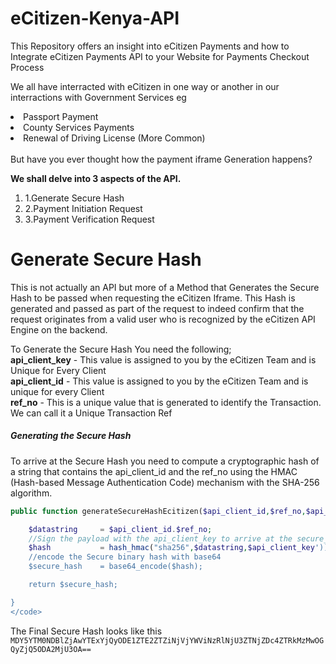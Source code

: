 # eCitizen-Kenya-API
This Repository offers an insight into eCitizen Payments and how to Integrate eCitizen Payments API to your Website for Payments Checkout Process
<p> We all have interracted with eCitizen in one way or another in our interractions with Government Services eg
<li> Passport Payment</li>
<li> County Services Payments</li>
<li> Renewal of Driving License (More Common)</li>
<br>
But have you ever thought how the payment iframe Generation happens?
</p>
<strong> We shall delve into 3 aspects of the API. </strong>

<ol>
<li>1.Generate Secure Hash </li>
<li>2.Payment Initiation Request</li>
<li>3.Payment Verification Request </li>
</ol>

<h1> Generate Secure Hash </h1>
<p> This is not actually an API but more of a Method that Generates the Secure Hash to be passed when requesting the eCitizen Iframe. This Hash is generated and passed as part of the request to indeed confirm that the request originates from a valid user who is recognized by the eCitizen API Engine on the backend.
</p>

<p>To Generate the Secure Hash You need the following;
<br>
  <strong>api_client_key</strong> - This value is assigned to you by the eCitizen Team and is Unique for Every Client <br>
<strong>api_client_id</strong> - This value is assigned to you by the eCitizen Team and is unique for every Client <br>
<strong>ref_no</strong> - This is a unique value that is generated to identify the Transaction. We can call it a Unique Transaction Ref</p>

<h5> Generating the Secure Hash</h5>
To arrive at the Secure Hash you need to compute a cryptographic hash of a string that contains the api_client_id and the ref_no using the HMAC (Hash-based Message Authentication Code) mechanism with the SHA-256 algorithm.

```php
public function generateSecureHashEcitizen($api_client_id,$ref_no,$api_client_key,$api_client_key){

    $datastring     = $api_client_id.$ref_no;
    //Sign the payload with the api_client_key to arrive at the secure_hash
    $hash           = hash_hmac("sha256",$datastring,$api_client_key'));
    //encode the Secure binary hash with base64
    $secure_hash    = base64_encode($hash);

    return $secure_hash;

}
</code>
```
The Final Secure Hash looks like this
<code>
MDY5YTM0NDBlZjAwYTExYjQyODE1ZTE2ZTZiNjVjYWViNzRlNjU3ZTNjZDc4ZTRkMzMwOGQyZjQ5ODA2MjU3OA==
</code>




